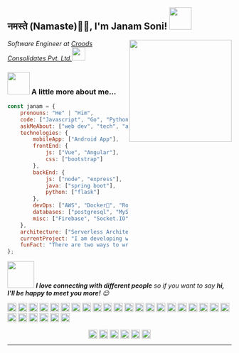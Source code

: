 <h2>नमस्ते (Namaste)🙏🏻, I'm Janam Soni! <img src="https://media.giphy.com/media/12oufCB0MyZ1Go/giphy.gif" width="50"></h2>
<img align='right' src="https://media.giphy.com/media/M9gbBd9nbDrOTu1Mqx/giphy.gif" width="230">
<p><em>Software Engineer at <a href="https://www.croodstech.com/">Croods Consolidates Pvt. Ltd.</a><img src="https://media.giphy.com/media/WUlplcMpOCEmTGBtBW/giphy.gif" width="30"> 
</em></p>


### <img src="https://media.giphy.com/media/VgCDAzcKvsR6OM0uWg/giphy.gif" width="50"> A little more about me...  

```javascript
const janam = {
    pronouns: "He" | "Him",
    code: ["Javascript", "Go", "Python", "Java", "php"],
    askMeAbout: ["web dev", "tech", "app dev", "linux"],
    technologies: {
        mobileApp: ["Android App"],
        frontEnd: {
            js: ["Vue", "Angular"],
            css: ["bootstrap"]
        },
        backEnd: {
            js: ["node", "express"],
            java: ["spring boot"],
            python: ["flask"]
        },
        devOps: ["AWS", "Docker🐳", "Route53", "Nginx"],
        databases: ["postgresql", "MySql", "sqlite"],
        misc: ["Firebase", "Socket.IO", "selenium", "php", "WordPress"]
    },
    architecture: ["Serverless Architecture", "Progressive web applications", "Single page applications"],
    currentProject: "I am developing whatsapp bot for business",
    funFact: "There are two ways to write error-free programs; only the third one works"
};
```

<img src="https://media.giphy.com/media/LnQjpWaON8nhr21vNW/giphy.gif" width="60"> <em><b>I love connecting with different people</b> so if you want to say <b>hi, I'll be happy to meet you more!</b> 😊</em>

<p align="left"><img src="https://devicons.github.io/devicon/devicon.git/icons/vuejs/vuejs-original-wordmark.svg" alt="vuejs" width="20" height="20"/> <img src="https://devicons.github.io/devicon/devicon.git/icons/angularjs/angularjs-original.svg" alt="angularjs" width="20" height="20"/> <img src="https://devicons.github.io/devicon/devicon.git/icons/amazonwebservices/amazonwebservices-original-wordmark.svg" alt="aws" width="20" height="20"/> <img src="https://devicons.github.io/devicon/devicon.git/icons/android/android-original-wordmark.svg" alt="android" width="20" height="20"/> <img src="https://devicons.github.io/devicon/devicon.git/icons/bootstrap/bootstrap-plain.svg" alt="bootstrap" width="20" height="20"/> <img src="https://devicons.github.io/devicon/devicon.git/icons/c/c-original.svg" alt="c" width="20" height="20"/> <img src="https://devicons.github.io/devicon/devicon.git/icons/cplusplus/cplusplus-original.svg" alt="cplusplus" width="20" height="20"/> <img src="https://devicons.github.io/devicon/devicon.git/icons/css3/css3-original-wordmark.svg" alt="css3" width="20" height="20"/> <img src="https://devicons.github.io/devicon/devicon.git/icons/csharp/csharp-original.svg" alt="csharp" width="20" height="20"/> <img src="https://devicons.github.io/devicon/devicon.git/icons/django/django-original.svg" alt="django" width="20" height="20"/> <img src="https://devicons.github.io/devicon/devicon.git/icons/docker/docker-original-wordmark.svg" alt="docker" width="20" height="20"/> <img src="https://devicons.github.io/devicon/devicon.git/icons/dot-net/dot-net-original-wordmark.svg" alt="dotnet" width="20" height="20"/> <img src="https://devicons.github.io/devicon/devicon.git/icons/go/go-original.svg" alt="go" width="20" height="20"/> <img src="https://devicons.github.io/devicon/devicon.git/icons/html5/html5-original-wordmark.svg" alt="html5" width="20" height="20"/> <img src="https://devicons.github.io/devicon/devicon.git/icons/java/java-original-wordmark.svg" alt="java" width="20" height="20"/> <img src="https://devicons.github.io/devicon/devicon.git/icons/javascript/javascript-original.svg" alt="javascript" width="20" height="20"/> <img src="https://devicons.github.io/devicon/devicon.git/icons/laravel/laravel-plain-wordmark.svg" alt="laravel" width="20" height="20"/> <img src="https://devicons.github.io/devicon/devicon.git/icons/mysql/mysql-original-wordmark.svg" alt="mysql" width="20" height="20"/> <img src="https://devicons.github.io/devicon/devicon.git/icons/php/php-original.svg" alt="php" width="20" height="20"/> <img src="https://devicons.github.io/devicon/devicon.git/icons/postgresql/postgresql-original-wordmark.svg" alt="postgresql" width="20" height="20"/> <img src="https://devicons.github.io/devicon/devicon.git/icons/redis/redis-original-wordmark.svg" alt="redis" width="20" height="20"/> <img src="https://devicons.github.io/devicon/devicon.git/icons/nodejs/nodejs-original-wordmark.svg" alt="nodejs" width="20" height="20"/> <img src="https://devicons.github.io/devicon/devicon.git/icons/python/python-original-wordmark.svg" alt="python" width="20" height="20"/> <img src="https://devicons.github.io/devicon/devicon.git/icons/oracle/oracle-original.svg" alt="oracle" width="20" height="20"/> <img src="https://devicons.github.io/devicon/devicon.git/icons/nginx/nginx-original.svg" alt="nginx" width="20" height="20"/> <img src="https://devicons.github.io/devicon/devicon.git/icons/linux/linux-original.svg" alt="linux" width="20" height="20"/> <img src="https://devicons.github.io/devicon/devicon.git/icons/express/express-original-wordmark.svg" alt="express" width="20" height="20"/></p><p align="center">
<a href="https://twitter.com/trick0074u" target="blank"><img align="center" src="https://cdn.jsdelivr.net/npm/simple-icons@3.0.1/icons/twitter.svg" alt="trick0074u" height="20" width="20" /></a>
<a href="https://linkedin.com/in/janam-soni-02034985" target="blank"><img align="center" src="https://cdn.jsdelivr.net/npm/simple-icons@3.0.1/icons/linkedin.svg" alt="janam-soni-02034985" height="20" width="20" /></a>
<a href="https://stackoverflow.com/users/janam-soni" target="blank"><img align="center" src="https://cdn.jsdelivr.net/npm/simple-icons@3.0.1/icons/stackoverflow.svg" alt="janam-soni" height="20" width="20" /></a>
<a href="https://fb.com/janamsoni" target="blank"><img align="center" src="https://cdn.jsdelivr.net/npm/simple-icons@3.0.1/icons/facebook.svg" alt="janamsoni" height="20" width="20" /></a>
<a href="https://instagram.com/janamsoniofficial" target="blank"><img align="center" src="https://cdn.jsdelivr.net/npm/simple-icons@3.0.1/icons/instagram.svg" alt="janamsoniofficial" height="20" width="20" /></a>
<a href="https://www.youtube.com/c/janamsoni" target="blank"><img align="center" src="https://cdn.jsdelivr.net/npm/simple-icons@3.0.1/icons/youtube.svg" alt="janamsoni" height="20" width="20" /></a>
</p>

---
